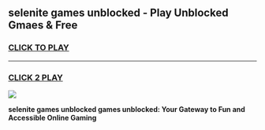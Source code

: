 
## selenite games unblocked - Play Unblocked Gmaes & Free
<h3>
<a href="https://news.freeplayer.one?title=selenite_games_unblocked&ref=23F">CLICK TO PLAY</a></h3>
<hr>

<h3>
<a href="https://news.freeplayer.one?title=selenite_games_unblocked&ref=23F">CLICK 2 PLAY</a>
  
</h3>

<a href="https://news.freeplayer.one?title=selenite_games_unblocked&ref=23F/"><img src="https://clearcache.store/games.png"></a>


**selenite games unblocked games unblocked: Your Gateway to Fun and Accessible Online Gaming**
